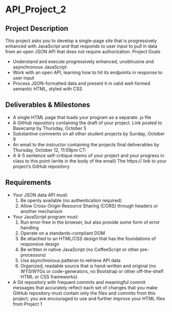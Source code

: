 # API_Project_2


## Project Description

This project asks you to develop a single-page site that is progressively enhanced with JavaScript and that responds to user input to pull in data from an open JSON API that does not require authorization.
Project Goals

* Understand and execute progressively enhanced, unobtrusive and asynchronous JavaScript
* Work with an open API, learning how to hit its endpoints in response to user input
* Process JSON-formatted data and present it in valid well-formed semantic HTML, styled with CSS

## Deliverables & Milestones

* A single HTML page that loads your program as a separate .js file
* A GitHub repository containing the draft of your project. Link posted to Basecamp by Thursday, October 5
* Substantive comments on all other student projects by Sunday, October 9
* An email to the instructor containing the projects final deliverables by Thursday, October 12, 11:59pm CT:
* A 4-5 sentence self-critique memo of your project and your progress in class to this point (write in the body of the email)         The https:// link to your project’s GitHub repository

## Requirements
* Your JSON data API must:
    1. Be openly available (no authentication required)
    2. Allow Cross-Origin Resource Sharing (CORS) through headers or another mechanism
* Your JavaScript program must:
    1. Run error-free in the browser, but also provide some form of error handling
    2. Operate on a standards-compliant DOM
    3. Be attached to an HTML/CSS design that has the foundations of responsive design
    4. Be written in native JavaScript (no CoffeeScript or other pre-processors)
    5. Use asynchronous pattersn to retrieve API data
    6. Organized, readable source that is hand-written and original (no WYSIWYGs or code-generators, no Bootstrap or other off-the-shelf HTML or CSS frameworks)
* A Git repository with frequent commits and meaningful commit messages that accurately reflect each set of changes that you make
     GitHub repository must contain only the files and commits from this project; you are encouraged to use and further improve your HTML files from Project 1

